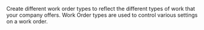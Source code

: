 Create different work order types to reflect the different types of work that your company offers. Work Order types are used to control various settings on a work order.